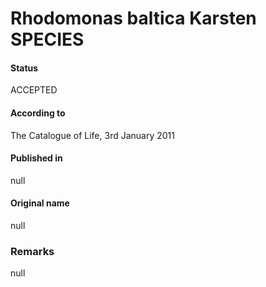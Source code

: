 Rhodomonas baltica Karsten SPECIES
=======

#### Status
ACCEPTED

#### According to
The Catalogue of Life, 3rd January 2011

#### Published in
null

#### Original name
null

### Remarks
null